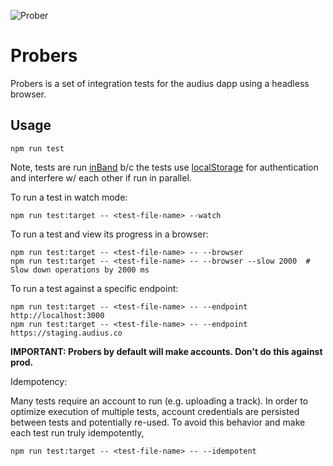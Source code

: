 ![Prober](https://user-images.githubusercontent.com/2731362/61009053-44363a00-a326-11e9-8bde-c16901b9932b.png "Prober")

# Probers

Probers is a set of integration tests for the audius dapp using a headless browser.

## Usage
```
npm run test
```

Note, tests are run [inBand](https://jestjs.io/docs/en/cli#runinband) b/c the tests use [localStorage](https://developer.mozilla.org/en-US/docs/Web/API/Window/localStorage) for authentication and interfere w/ each other if run in parallel. 

To run a test in watch mode:  
```
npm run test:target -- <test-file-name> --watch
```

To run a test and view its progress in a browser:
```
npm run test:target -- <test-file-name> -- --browser
npm run test:target -- <test-file-name> -- --browser --slow 2000  # Slow down operations by 2000 ms
```

To run a test against a specific endpoint:
```
npm run test:target -- <test-file-name> -- --endpoint http://localhost:3000
npm run test:target -- <test-file-name> -- --endpoint https://staging.audius.co
```
**IMPORTANT: Probers by default will make accounts. Don't do this against prod.**

Idempotency:

Many tests require an account to run (e.g. uploading a track). In order to optimize execution of multiple tests, account credentials are persisted between tests and potentially re-used. To avoid this behavior and make each test run truly idempotently,
```
npm run test:target -- <test-file-name> -- --idempotent
```
